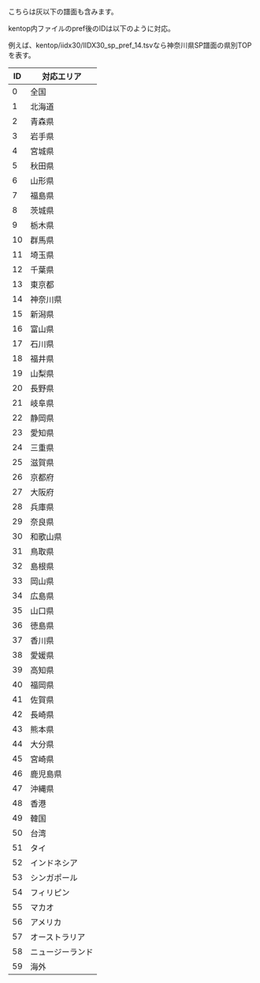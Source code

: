 こちらは灰以下の譜面も含みます。

kentop内ファイルのpref後のIDは以下のように対応。

例えば、kentop/iidx30/IIDX30_sp_pref_14.tsvなら神奈川県SP譜面の県別TOPを表す。

|ID|対応エリア|
|---|---|
| 0|全国|
| 1|北海道|
| 2|青森県|
| 3|岩手県|
| 4|宮城県|
| 5|秋田県|
| 6|山形県|
| 7|福島県|
| 8|茨城県|
| 9|栃木県|
|10|群馬県|
|11|埼玉県|
|12|千葉県|
|13|東京都|
|14|神奈川県|
|15|新潟県|
|16|富山県|
|17|石川県|
|18|福井県|
|19|山梨県|
|20|長野県|
|21|岐阜県|
|22|静岡県|
|23|愛知県|
|24|三重県|
|25|滋賀県|
|26|京都府|
|27|大阪府|
|28|兵庫県|
|29|奈良県|
|30|和歌山県|
|31|鳥取県|
|32|島根県|
|33|岡山県|
|34|広島県|
|35|山口県|
|36|徳島県|
|37|香川県|
|38|愛媛県|
|39|高知県|
|40|福岡県|
|41|佐賀県|
|42|長崎県|
|43|熊本県|
|44|大分県|
|45|宮崎県|
|46|鹿児島県|
|47|沖縄県|
|48|香港|
|49|韓国|
|50|台湾|
|51|タイ|
|52|インドネシア|
|53|シンガポール|
|54|フィリピン|
|55|マカオ|
|56|アメリカ|
|57|オーストラリア|
|58|ニュージーランド|
|59|海外||